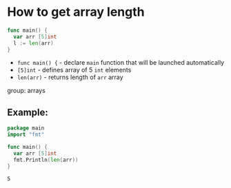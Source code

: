 # How to get array length

```go
func main() {
  var arr [5]int
  l := len(arr)
}
```

- `func main() {` - declare `main` function that will be launched automatically
- `[5]int` - defines array of 5 `int` elements
- `len(arr)` - returns length of `arr` array

group: arrays

## Example: 
```go
package main
import "fmt"

func main() {
  var arr [5]int
  fmt.Println(len(arr))
}
```
```
5

```

